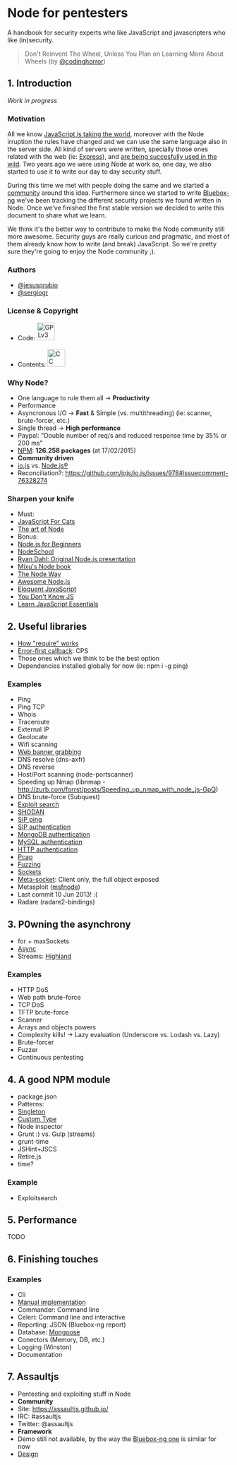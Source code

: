 # Node for pentesters
A handbook for security experts who like JavaScript and javascripters who like (in)security.
>Don't Reinvent The Wheel, Unless You Plan on Learning More About Wheels
(by [@codinghorror](http://blog.codinghorror.com/dont-reinvent-the-wheel-unless-you-plan-on-learning-more-about-wheels/))


## 1. Introduction
*Work in progress*

### Motivation
All we know [JavaScript is taking the world](http://githut.info/), moreover with the Node irruption the rules have changed and we can use the same language also in the server side. All kind of servers were written, specially those ones related with the web (ie: [Express](http://expressjs.com/)), and [are being succesfully used in the wild](http://nodejs.org/industry/). Two years ago we were using Node at work so, one day, we also started to use it to write our day to day security stuff.

During this time we met with people doing the same and we started a [community](https://assaultjs.github.io/) around this idea. Furthermore since we started to write [Bluebox-ng](https://github.com/jesusprubio/bluebox-ng) we've been tracking the different security projects we found written in Node. Once we've finished the first stable version we decided to write this document to share what we learn.

We think it's the better way to contribute to make the Node community still more awesome. Security guys are really curious and pragmatic, and most of them already know how to write (and break) JavaScript. So we're pretty sure they're going to enjoy the Node community ;).

### Authors
- [@jesusprubio](https://twitter.com/jesusprubio)
- [@sergiogr](https://twitter.com/sergiogr)

### License & Copyright
- Code: [<img src="https://fsfe.org/graphics/gplv3-logo-red.png" height="40" alt="GPLv3">](https://www.gnu.org/copyleft/gpl.html)
<br><br>
- Contents: [<img src="http://mirrors.creativecommons.org/presskit/buttons/88x31/png/by-nc-sa.eu.png" height="40" alt="CC BY-NC SA 3.0">](https://creativecommons.org/licenses/by-nc-sa/3.0/)

### Why Node?
- One language to rule them all -> **Productivity**
- Performance
 - Asyncronous I/O -> **Fast** & Simple (vs. multithreading) (ie: scanner, brute-forcer, etc.)
 - Single thread -> **High performance**
 - Paypal: "Double number of req/s and reduced response time by 35% or 200 ms"
- [NPM](https://www.npmjs.com/): **126.258 packages** (at 17/02/2015)
- **Community driven**
 - [io.js](https://iojs.org/en/index.html) vs. [Node.js®](http://nodejs.org/)
 - Reconciliation?: https://github.com/iojs/io.js/issues/978#issuecomment-76328274

### Sharpen your knife
- Must:
 - [JavaScript For Cats](http://jsforcats.com/)
 - [The art of Node](https://github.com/maxogden/art-of-node#the-art-of-node)
- Bonus:
 - [Node.js for Beginners](http://code.tutsplus.com/tutorials/node-js-for-beginners--net-26314)
 - [NodeSchool](http://nodeschool.io/)
 - [Ryan Dahl: Original Node.js presentation](https://www.youtube.com/watch?v=ztspvPYybIY)
 - [Mixu's Node book](http://book.mixu.net/node/)
 - [The Node Way](http://thenodeway.io/)
 - [Awesome Node.js](https://github.com/sindresorhus/awesome-nodejs)
 - [Eloquent JavaScript](http://eloquentjavascript.net/)
 - [You Don't Know JS](https://github.com/getify/You-Dont-Know-JS/)
 - [Learn JavaScript Essentials](https://medium.com/javascript-scene/learn-javascript-b631a4af11f2)


## 2. Useful libraries
- [How "require" works](http://thenodeway.io/posts/how-require-actually-works/)
- [Error-first callback](http://thenodeway.io/posts/understanding-error-first-callbacks/): CPS
- Those ones which we think to be the best option
- Dependencies installed globally for now (ie: npm i -g ping)

### Examples
- Ping
- Ping TCP
- Whois
- Traceroute
- External IP
- Geolocate
- Wifi scanning
- [Web banner grabbing](examples/modules/httpScan.js)
- DNS resolve (dns-axfr)
- DNS reverse
- Host/Port scanning (node-portscanner)
- Speeding up Nmap (libnmap - http://zurb.com/forrst/posts/Speeding_up_nmap_with_node_js-GpQ)
- DNS brute-force (Subquest)
- [Exploit search](https://github.com/jesusprubio/node-exploitsearch-client/blob/master/examples/use.js)
- [SHODAN](https://github.com/jesusprubio/node-shodan-client/tree/master/examples)
- [SIP ping](examples/modules/sip/sipPing.js)
- [SIP authentication](examples/modules/sip/sipAuthentication.js)
- [MongoDB authentication](examples/modules/mongolAuth.js)
- [MySQL authentication](examples/modules/mysqlAuth.js)
- [HTTP authentication](examples/modules/httpAuth.js)
- [Pcap](examples/modules/pcap)
- [Fuzzing](examples/modules/fuzzing)
- [Sockets](examples/modules/sockets)
 - [Meta-socket](https://github.com/jesusprubio/sip-fake-stack/blob/master/src/steroidsSocket.js): Client only, the full object exposed
- Metasploit ([msfnode](https://github.com/eviltik/msfnode))
 - Last commit 10 Jun 2013! :(
- Radare (radare2-bindings)


## 3. P0wning the asynchrony
- for + maxSockets
- [Async](https://github.com/caolan/async)
 - Streams: [Highland](http://highlandjs.org/)

### Examples
- HTTP DoS
- Web path brute-force
- TCP DoS
- TFTP brute-force
- Scanner
 - Arrays and objects powers
 - Complexity kills! -> Lazy evaluation (Underscore vs. Lodash vs. Lazy)
- Brute-forcer
- Fuzzer
- Continuous pentesting

## 4. A good NPM module
- package.json
- Patterns:
 - [Singleton](http://thenodeway.io/posts/designing-singletons/)
 - [Custom Type](http://thenodeway.io/posts/designing-custom-types/)
- Node inspector
- Grunt :) vs. Gulp (streams)
- grunt-time
- JSHint+JSCS
- Retire.js
- time?

### Example
 - Exploitsearch

## 5. Performance
TODO

## 6. Finishing touches

### Examples
- Cli
 - [Manual implementation](https://github.com/assaultjs/assaultjs/blob/master/bin/client.js)
 - Commander: Command line
 - Celeri: Command line and interactive
- Reporting: JSON (Bluebox-ng report)
- Database: [Mongoose](https://www.youtube.com/playlist?list=PL5wy-Ijp__A2-ZSePUHXPMwpV19MqcNUX)
 - Conectors (Memory, DB, etc.)
- Logging (Winston)
- Documentation

## 7. Assaultjs
- Pentesting and exploiting stuff in Node
 - **Community**
 - Site: https://assaultjs.github.io/
 - IRC: #assaultjs
 - Twitter: @assaultjs
- **Framework**
 - Demo still not available, by the way the [Bluebox-ng one](https://www.youtube.com/watch?v=M-6k4Md3qEQ) is similar for now
 - [Design](https://github.com/assaultjs/assaultjs)